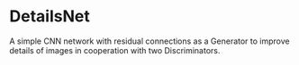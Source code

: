 # DetailsNet
A simple CNN network with residual connections as a Generator to improve details of images in cooperation with two Discriminators.
